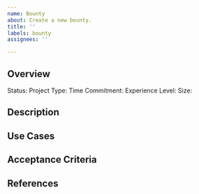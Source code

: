 ```yaml
---
name: Bounty
about: Create a new bounty.
title: ''
labels: bounty
assignees: ''

---
```


## Overview

Status:
Project Type:
Time Commitment:
Experience Level:
Size:

## Description

## Use Cases

## Acceptance Criteria

## References
